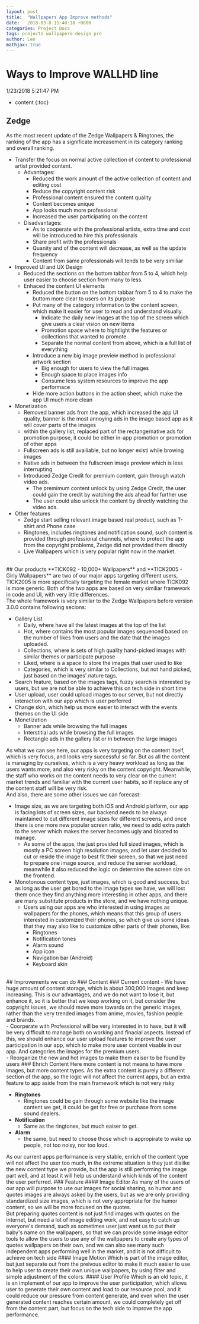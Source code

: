 ```yaml
---
layout: post
title:  "Wallpapers App Improve methods"
date:   2018-03-8 11:40:18 +0800
categories: Project Docs
tags: projects wallpapers design prd
author: Leo
mathjax: true
---
```


# Ways to Improve WALLHD line 
1/23/2018 5:21:47 PM 
</br>

* content
{:toc}

## Zedge
As the most recent update of the Zedge Wallpapers & Ringtones, the ranking of the app has a significate increasement in its category ranking and overall ranking.
</br>
<ul>
	<li>Transfer the focus on normal active collection of content to professional artist provided content.
		<ul>
			<li>Advantages:
				<ul>
					<li>Reduced the work amount of the active collection of content and editing cost
					<li>Reduce the copyright content risk
					<li>Professional content ensured the content quality
					<li>Content becomes unique
					<li>App looks much more professional
					<li>Increased the user participating on the content
				</ul>
			<li>Disadvantages:
				<ul>
					<li>As to cooperate with the professional artists, extra time and cost will be introduced to hire this professionals
					<li>Share profit with the professionals
					<li>Quanity and of the content will decrease, as well as the update frequency
					<li>Content from same professionals will tends to be very similiar
				</ul>
		</ul>
	<li>Improved UI and UX Design
		<ul>
			<li>Reduced the sections on the bottom tabbar from 5 to 4, which help user easier to choose section from many to less.
			<li>Enhaced the content UI elements
				<ul>
					<li> Reduced the button on the bottom tabbar from 5 to 4 to make the buttom more clear to users on its purpose
					<li>Put many of the category information to the content screen, which make it easier for user to read and understand visually.
						<ul>
							<li>Indicate the daily new images at the top of the screen which give users a clear vision on new items
							<li>Promotion space where to hightlight the features or collections that wanted to promote
							<li>Separate the normal content from above, which is a full list of everything
						</ul>
					<li>Introduce a new big image preview method in professional artwork section
						<ul>
							<li>Big enough for users to view the full images
							<li>Enough space to place images info
							<li>Consume less system resources to improve the app performace
						</ul>
					<li>Hide more action buttons in the action sheet, which make the app UI much more clean		
				</ul>
		</ul>
	<li>Monetization
		<ul>
			<li>Removed banner ads from the app, which increased the app UI quality, banner is the most annoying ads in the image based app as it will cover parts of the images
			<li>within the gallery list, replaced part of the rectange/native ads for promotion purpose, it could be either in-app promotion or promotion of other apps
			<li>Fullscreen ads is still availiable, but no longer existi while browing images
			<li>Native ads in between the fullscreen image preview which is less interrupting
			<li>Introduced Zedge Credit for premium content, gain through watch video ads.
				<ul>
					<li>The premimum content unlock by using Zedge Credit, the user could gain the credit by watching the ads ahead for further use
					<li>The user could also unlock the content by directly watching the video ads.
				</ul>
		</ul>
	<li>Other features
		<ul>
			<li>Zedge start selling relevant image based real product, such as T-shirt and Phone case
			<li>Ringtones, includes ringtones and notification sound, such content is provided through professional channels, where to protect the app from the copyright problems, Zedge did not provided them directly
			<li>Live Wallpapers which is very popular right now in the market.
		</ul>
</ul>
<br>
## Our products
**TICK092 - 10,000+ Wallpapers** and **TICK2005 - Girly Wallpapers** are two of our major apps targeting different users, TICK2005 is more specifically targeting the female market where TICK092 is more generic. Both of the two apps are based on very similiar framework in code and UI, with very little differences.
<br>
The whole framework is very similar to the Zedge Wallpapers before version 3.0.0 contains following secions:
<ul>
	<li>Gallery List
		<ul>
			<li>Daily, where have all the latest images at the top of the list
			<li>Hot, where contains the most popular images sequenced based on the number of likes from users and the date that the images uploaded.
			<li>Collections, where is sets of high quality hand-picked images with similar themes or participate purpose
			<li>Liked, where is a space to store the images that user used to like
			<li>Categories, which is very similar to Collections, but not hand picked, just based on the images' nature tags.
		</ul>
	<li>Search feature, based on the images tags, fuzzy search is interested by users, but we are not be able to achieve this on tech side in short time
	<li>User upload, user could upload images to our server, but not directly interaction with our app which is user perferred
	<li>Change skin, which help us more easier to interact with the events themes on the UI side
	<li>Monetization
		<ul>
			<li>Banner ads while browsing the full images
			<li>Interstitial ads while browsing the full images
			<li>Rectangle ads in the gallery list or in between the large images
		</ul>
</ul>
As what we can see here, our apps is very targeting on the content itself, which is very focus, and looks very successful so far. But as all the content is managing by ourselves, which is a very heavy workload as long as the users wants more, and also very risky on the content copyright. Meanwhile, the staff who works on the content needs to very clear on the current market trends and familiar with the current user habits, so if replace any of the content staff will be very risk.
<br>
And also, there are some other issues we can forecast:
<ul>
	<li>Image size, as we are targeting both iOS and Android platform, our app is facing lots of screen sizes, our backend needs to be always maintained to cut different image sizes for different screens, and once there is one more new popular screen ratio, we need to add extra patch to the server which makes the server becomes ugly and bloated to manage.
		<ul>
			<li>As some of the apps, the just provided full sized images, which is mostly a PC screen high resolution images, and let user decided to cut or reside the image to best fit their screen, so that we just need to prepare one image source, and reduce the server workload, meanwhile it also reduced the logic on determine the screen size on the frontend.
		</ul> 
	<li>Monotonous content type, just images, which is good and success, but as long as the user get bored to the image types we have, we will lost them once they find anything more interesting in other apps, and there are many substitute products in the store, and we have nothing unique.
		<ul>
			<li>Users using our apps are who interested in using images as wallpapers for the phones, which means that this group of users interested in customized their phones, so which give us some ideas that they may also like to customize other parts of their phones, like:
				<ul>
					<li>Ringtones
					<li>Notification tones
					<li>Alarm sound
					<li>App icon
					<li>Navigation bar (Android)
					<li>Keyboard skin
				</ul>
		</ul>
</ul>
<br>
## Improvements we can do
### Content
### Current content
- We have huge amount of content storage, which is about 300,000 images and keep increasing. This is our advantages, and we do not want to lose it, but enhance it, so it is better that we keep working on it, but consider the copyright issues, we should move more towards on the generic images, rather than the very trended images from anime, movies, fashion people and brands.
<br>
- Coorperate with Professional will be very interested in to have, but it will be very difficult to manage both on working and finacial aspects. Instead of this, we should enhance our user upload features to improve the user participation in our app, which to make more user content visable in our app. And categories the images for the premium users.
<br>
- Reorganize the new and hot images to make them eaiser to be found by users
### Ehrich Content
Here more content is not means to have more images, but more content types. As the extra content is purely a different section of the app, so the logic will not affect the current apps, but an extra feature to app aside from the main framework which is not very risky
<br>
<ul>
	<li><strong>Ringtones</strong>
		<ul>
			<li>Ringtones could be gain through some website like the image content we get, it could be get for free or purchase from some sound dealers.
		</ul>
	<li><strong>Notification</strong>
		<ul>
			<li>Same as the ringtones, but much eaiser to get.
		</ul>
	<li><strong>Alarm</strong>
		<ul>
			<li>the same, but need to choose those which is appropirate to wake up people, not too noisy, nor too loud.
		</ul>
</ul>
As our current apps performance is very stable, enrich of the content type will not affect the user too much, in the extreme situation is they just dislike the new content type we provide, but the app is still performing the image part well, and at least it will help us understand which kinds of the content the user perferred.
### Feature
#### Image Editor
As many of the users of our app will purpose to use our images for social sharing, so humor and quotes images are always asked by the users, but as we are only providing standardized size images, which is not very appropriate for the humor content, so we will be more focused on the quotes.
<br>
But preparing quotes content is not just find images with quotes on the internet, but need a lot of image editing work, and not easy to catch up everyone's demand, such as sometimes user just want us to put their baby's name on the wallpapers, so that we can provide some image editor tools to allow the users to use any of the wallpapers to create any types of quotes wallpapers on their own, and we can also see many such independent apps performing well in the market, and it is not difficult to achieve on tech side
#### Image Motion
Which is part of the image editor, but just separate out from the preivous editor to make it much easier to use to help user to create their own unique wallpapers, by using filter and simple adjustment of the colors.
#### User Profile
Which is an old topic, it is an implement of our app to improve the user participation, which allows user to generate their own content and load to our resource pool, and it could reduce our pressure from content generate, and even when the user generated content reaches certain amount, we could completely get off from the content part, but focus on the tech side to improve the app performance.
